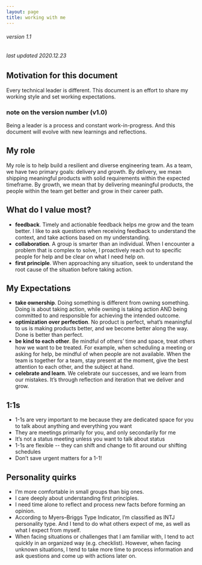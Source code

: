 ```yaml
---
layout: page
title: working with me
---
```


###### version 1.1
###### last updated 2020.12.23

## Motivation for this document
Every technical leader is different. This document is an effort to share my working style and set working expectations.

### note on the version number (v1.0)
Being a leader is a process and constant work-in-progress. And this document will evolve with new learnings and reflections.

## My role
My role is to help build a resilient and diverse engineering team. As a team, we have two primary goals: delivery and growth. By delivery, we mean shipping meaningful products with solid requirements within the expected timeframe. By growth, we mean that by delivering meaningful products, the people within the team get better and grow in their career path.

## What do I value most?
* **feedback**. Timely and actionable feedback helps me grow and the team better. I like to ask questions when receiving feedback to understand the context, and take actions based on my understanding.
* **collaboration**. A group is smarter than an individual. When I encounter a problem that is complex to solve, I proactively reach out to specific people for help and be clear on what I need help on.
* **first principle**. When approaching any situation, seek to understand the root cause of the situation before taking action.


## My Expectations
* **take ownership**. Doing something is different from owning something. Doing is about taking action, while owning is taking action AND being committed to and responsible for achieving the intended outcome.
* **optimization over perfection**. No product is perfect, what’s meaningful to us is making products better, and we become better along the way. Done is better than perfect.
* **be kind to each other**. Be mindful of others’ time and space, treat others how we want to be treated. For example, when scheduling a meeting or asking for help, be mindful of when people are not available. When the team is together for a team, stay present at the moment, give the best attention to each other, and the subject at hand.
* **celebrate and learn**. We celebrate our successes, and we learn from our mistakes. It’s through reflection and iteration that we deliver and grow. 

## 1:1s
* 1-1s are very important to me because they are dedicated space for you to talk about anything and everything you want
* They are meetings primarily for you, and only secondarily for me
* It’s not a status meeting unless you want to talk about status
* 1-1s are flexible -- they can shift and change to fit around our shifting schedules
* Don’t save urgent matters for a 1-1!

## Personality quirks
* I’m more comfortable in small groups than big ones.
* I care deeply about understanding first principles.
* I need time alone to reflect and process new facts before forming an opinion.
* According to Myers–Briggs Type Indicator, I’m classified as INTJ personality type. And I tend to do what others expect of me, as well as what I expect from myself.
* When facing situations or challenges that I am familiar with, I tend  to act quickly in an organized way (e.g. checklist). However, when facing unknown situations, I tend to take more time to process information and ask questions and come up with actions later on.
